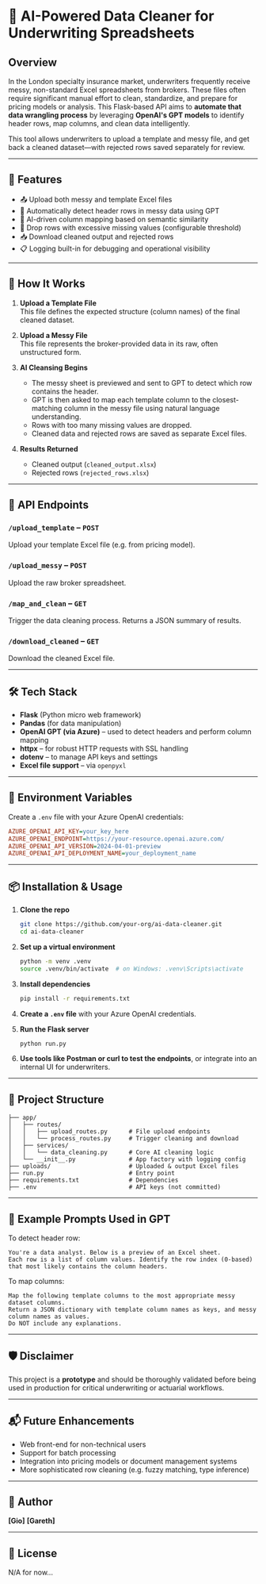 # 🧹 AI-Powered Data Cleaner for Underwriting Spreadsheets

## Overview

In the London specialty insurance market, underwriters frequently receive messy, non-standard Excel spreadsheets from brokers. These files often require significant manual effort to clean, standardize, and prepare for pricing models or analysis. This Flask-based API aims to **automate that data wrangling process** by leveraging **OpenAI's GPT models** to identify header rows, map columns, and clean data intelligently.

This tool allows underwriters to upload a template and messy file, and get back a cleaned dataset—with rejected rows saved separately for review.

---

## 🚀 Features

- 📤 Upload both messy and template Excel files
- 🤖 Automatically detect header rows in messy data using GPT
- 🔁 AI-driven column mapping based on semantic similarity
- 🧽 Drop rows with excessive missing values (configurable threshold)
- 📥 Download cleaned output and rejected rows
- 📋 Logging built-in for debugging and operational visibility

---

## 🧠 How It Works

1. **Upload a Template File**  
   This file defines the expected structure (column names) of the final cleaned dataset.

2. **Upload a Messy File**  
   This file represents the broker-provided data in its raw, often unstructured form.

3. **AI Cleansing Begins**
   - The messy sheet is previewed and sent to GPT to detect which row contains the header.
   - GPT is then asked to map each template column to the closest-matching column in the messy file using natural language understanding.
   - Rows with too many missing values are dropped.
   - Cleaned data and rejected rows are saved as separate Excel files.

4. **Results Returned**
   - Cleaned output (`cleaned_output.xlsx`)
   - Rejected rows (`rejected_rows.xlsx`)

---

## 🧾 API Endpoints

### `/upload_template` – `POST`
Upload your template Excel file (e.g. from pricing model).

### `/upload_messy` – `POST`
Upload the raw broker spreadsheet.

### `/map_and_clean` – `GET`
Trigger the data cleaning process. Returns a JSON summary of results.

### `/download_cleaned` – `GET`
Download the cleaned Excel file.

---

## 🛠️ Tech Stack

- **Flask** (Python micro web framework)
- **Pandas** (for data manipulation)
- **OpenAI GPT (via Azure)** – used to detect headers and perform column mapping
- **httpx** – for robust HTTP requests with SSL handling
- **dotenv** – to manage API keys and settings
- **Excel file support** – via `openpyxl`

---

## 🔐 Environment Variables

Create a `.env` file with your Azure OpenAI credentials:

```ini
AZURE_OPENAI_API_KEY=your_key_here
AZURE_OPENAI_ENDPOINT=https://your-resource.openai.azure.com/
AZURE_OPENAI_API_VERSION=2024-04-01-preview
AZURE_OPENAI_API_DEPLOYMENT_NAME=your_deployment_name
```

---

## 📦 Installation & Usage

1. **Clone the repo**
   ```bash
   git clone https://github.com/your-org/ai-data-cleaner.git
   cd ai-data-cleaner
   ```

2. **Set up a virtual environment**
   ```bash
   python -m venv .venv
   source .venv/bin/activate  # on Windows: .venv\Scripts\activate
   ```

3. **Install dependencies**
   ```bash
   pip install -r requirements.txt
   ```

4. **Create a `.env` file** with your Azure OpenAI credentials.

5. **Run the Flask server**
   ```bash
   python run.py
   ```

6. **Use tools like Postman or curl to test the endpoints**, or integrate into an internal UI for underwriters.

---

## 📁 Project Structure

```
├── app/
│   ├── routes/
│   │   ├── upload_routes.py      # File upload endpoints
│   │   └── process_routes.py     # Trigger cleaning and download
│   ├── services/
│   │   └── data_cleaning.py      # Core AI cleaning logic
│   └── __init__.py               # App factory with logging config
├── uploads/                      # Uploaded & output Excel files
├── run.py                        # Entry point
├── requirements.txt              # Dependencies
├── .env                          # API keys (not committed)
```

---

## 🧪 Example Prompts Used in GPT

To detect header row:
```
You're a data analyst. Below is a preview of an Excel sheet.
Each row is a list of column values. Identify the row index (0-based)
that most likely contains the column headers.
```

To map columns:
```
Map the following template columns to the most appropriate messy dataset columns.
Return a JSON dictionary with template column names as keys, and messy column names as values.
Do NOT include any explanations.
```

---

## 🛡️ Disclaimer

This project is a **prototype** and should be thoroughly validated before being used in production for critical underwriting or actuarial workflows.

---

## 📬 Future Enhancements

- Web front-end for non-technical users
- Support for batch processing
- Integration into pricing models or document management systems
- More sophisticated row cleaning (e.g. fuzzy matching, type inference)

---

## 👤 Author

**[Gio]**
**[Gareth]**

---

## 📄 License

N/A for now...